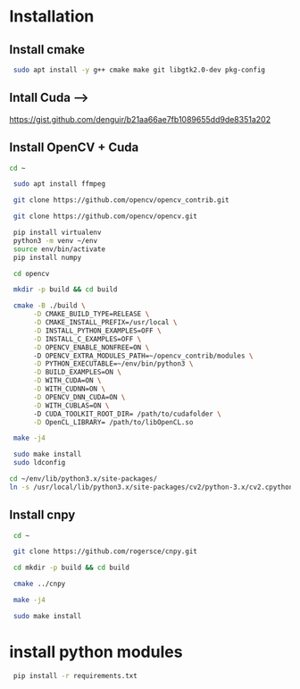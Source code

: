 # Installation


## Install cmake

```bash
 sudo apt install -y g++ cmake make git libgtk2.0-dev pkg-config 
```

## Intall Cuda -->
 https://gist.github.com/denguir/b21aa66ae7fb1089655dd9de8351a202


## Install OpenCV + Cuda
```bash
cd ~
```

```bash
 sudo apt install ffmpeg
```

```bash
 git clone https://github.com/opencv/opencv_contrib.git
```

```bash
 git clone https://github.com/opencv/opencv.git
```

```bash
 pip install virtualenv
 python3 -m venv ~/env
 source env/bin/activate
 pip install numpy
```

```bash
 cd opencv
```

```bash
 mkdir -p build && cd build
```

```bash
 cmake -B ./build \
      -D CMAKE_BUILD_TYPE=RELEASE \
      -D CMAKE_INSTALL_PREFIX=/usr/local \
      -D INSTALL_PYTHON_EXAMPLES=OFF \
      -D INSTALL_C_EXAMPLES=OFF \
      -D OPENCV_ENABLE_NONFREE=ON \      
      -D OPENCV_EXTRA_MODULES_PATH=~/opencv_contrib/modules \
      -D PYTHON_EXECUTABLE=~/env/bin/python3 \
      -D BUILD_EXAMPLES=ON \
      -D WITH_CUDA=ON \
      -D WITH_CUDNN=ON \
      -D OPENCV_DNN_CUDA=ON \
      -D WITH_CUBLAS=ON \       
      -D CUDA_TOOLKIT_ROOT_DIR= /path/to/cudafolder \
      -D OpenCL_LIBRARY= /path/to/libOpenCL.so
```

```bash
 make -j4
```

```bash
 sudo make install 
 sudo ldconfig
```

```bash
cd ~/env/lib/python3.x/site-packages/
ln -s /usr/local/lib/python3.x/site-packages/cv2/python-3.x/cv2.cpython-3xm-x86_64-linux-gnu.so cv2.so
```

## Install cnpy

```bash
 cd ~
```

```bash
 git clone https://github.com/rogersce/cnpy.git
```

```bash
 cd mkdir -p build && cd build
```

```bash
 cmake ../cnpy
```

```bash
 make -j4
```

```bash
 sudo make install 
```

# install python modules
```bash
 pip install -r requirements.txt
```
